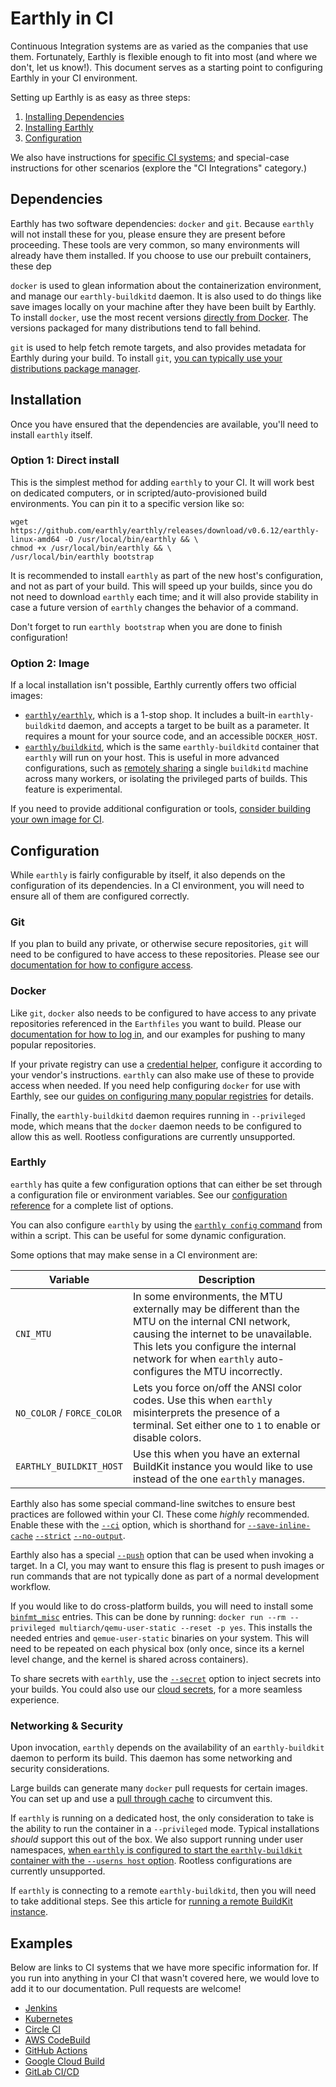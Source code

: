 # Earthly in CI

Continuous Integration systems are as varied as the companies that use them. Fortunately, Earthly is flexible enough to fit into most (and where we don't, let us know!). This document serves as a starting point to configuring Earthly in your CI environment.

Setting up Earthly is as easy as three steps:

 1. [Installing Dependencies](#dependencies)
 2. [Installing Earthly](#installation)
 3. [Configuration](#configuration)

We also have instructions for [specific CI systems](#examples); and special-case instructions for other scenarios (explore the "CI Integrations" category.)

## Dependencies

Earthly has two software dependencies: `docker` and `git`. Because `earthly` will not install these for you, please ensure they are present before proceeding. These tools are very common, so many environments will already have them installed. If you choose to use our prebuilt containers, these dep 

`docker` is used to glean information about the containerization environment, and manage our `earthly-buildkitd` daemon. It is also used to do things like save images locally on your machine after they have been built by Earthly. To install `docker`, use the most recent versions [directly from Docker](https://docs.docker.com/engine/install/#server). The versions packaged for many distributions tend to fall behind.

`git` is used to help fetch remote targets, and also provides metadata for Earthly during your build. To install `git`, [you can typically use your distributions package manager](https://git-scm.com/download/linux).

## Installation

Once you have ensured that the dependencies are available, you'll need to install `earthly` itself.

### Option 1: Direct install

This is the simplest method for adding `earthly` to your CI. It will work best on dedicated computers, or in scripted/auto-provisioned build environments. You can pin it to a specific version like so:

```shell
wget https://github.com/earthly/earthly/releases/download/v0.6.12/earthly-linux-amd64 -O /usr/local/bin/earthly && \
chmod +x /usr/local/bin/earthly && \
/usr/local/bin/earthly bootstrap
```

It is recommended to install `earthly` as part of the new host's configuration, and not as part of your build. This will speed up your builds, since you do not need to download `earthly` each time; and it will also provide stability in case a future version of `earthly` changes the behavior of a command.

Don't forget to run `earthly bootstrap` when you are done to finish configuration!

### Option 2: Image

If a local installation isn't possible, Earthly currently offers two official images:

- [`earthly/earthly`](https://hub.docker.com/r/earthly/earthly), which is a 1-stop shop. It includes a built-in `earthly-buildkitd` daemon, and accepts a target to be built as a parameter. It requires a mount for your source code, and an accessible `DOCKER_HOST`.
- [`earthly/buildkitd`](https://hub.docker.com/r/earthly/buildkitd), which is the same `earthly-buildkitd` container that `earthly` will run on your host. This is useful in more advanced configurations, such as [remotely sharing](./remote-buildkit.md) a single `buildkitd` machine across many workers, or isolating the privileged parts of builds. This feature is experimental.

If you need to provide additional configuration or tools, [consider building your own image for CI](build-an-earthly-ci-image.md).

## Configuration

While `earthly` is fairly configurable by itself, it also depends on the configuration of its dependencies. In a CI environment, you will need to ensure all of them are configured correctly.

### Git

If you plan to build any private, or otherwise secure repositories, `git` will need to be configured to have access to these repositories. Please see our [documentation for how to configure access](../guides/auth.md#git-authentication).

### Docker

Like `git`, `docker` also needs to be configured to have access to any private repositories referenced in the `Earthfiles` you want to build. Please our [documentation for how to log in](../guides/auth.md#docker-authentication), and our examples for pushing to many popular repositories.

If your private registry can use a [credential helper](https://docs.docker.com/engine/reference/commandline/login/#credential-helpers), configure it according to your vendor's instructions. `earthly` can also make use of these to provide access when needed. If you need help configuring `docker` for use with Earthly, see our [guides on configuring many popular registries](https://docs.earthly.dev/docs/guides/configuring-registries) for details.

Finally, the `earthly-buildkitd` daemon requires running in `--privileged` mode, which means that the `docker` daemon needs to be configured to allow this as well. Rootless configurations are currently unsupported.

### Earthly

`earthly` has quite a few configuration options that can either be set through a configuration file or environment variables. See our [configuration reference](../earthly-config/earthly-config.md) for a complete list of options.

You can also configure `earthly` by using the [`earthly config` command](../earthly-command/earthly-command.md#earthly-config) from within a script. This can be useful for some dynamic configuration.

Some options that may make sense in a CI environment are:

|          Variable          |                                                                                                                 Description                                                                                                                      |
|----------------------------|--------------------------------------------------------------------------------------------------------------------------------------------------------------------------------------------------------------------------------------------------|
| `CNI_MTU`                  | In some environments, the MTU externally may be different than the MTU on the internal CNI network, causing the internet to be unavailable. This lets you configure the internal network for when `earthly` auto-configures the MTU incorrectly. |
| `NO_COLOR` / `FORCE_COLOR` | Lets you force on/off the ANSI color codes. Use this when `earthly` misinterprets the presence of a terminal. Set either one to `1` to enable or disable colors.                                                                                 |
| `EARTHLY_BUILDKIT_HOST`    | Use this when you have an external BuildKit instance you would like to use instead of the one `earthly` manages.                                                                                                                                 |

Earthly also has some special command-line switches to ensure best practices are followed within your CI. These come *highly* recommended. Enable these with the [`--ci`](../earthly-command/earthly-command.md#--ci) option, which is shorthand for [`--save-inline-cache`](../earthly-command/earthly-command.md#save-inline-cache) [`--strict`](../earthly-command/earthly-command.md#strict) [`--no-output`](../earthly-command/earthly-command.md#no-output).

Earthly also has a special [`--push`](../earthfile/earthfile.md#push) option that can be used when invoking a target. In a CI, you may want to ensure this flag is present to push images or run commands that are not typically done as part of a normal development workflow.

If you would like to do cross-platform builds, you will need to install some [`binfmt_misc`](https://github.com/multiarch/qemu-user-static) entries. This can be done by running: `docker run --rm --privileged multiarch/qemu-user-static --reset -p yes`. This installs the needed entries and `qemue-user-static` binaries on your system. This will need to be repeated on each physical box (only once, since its a kernel level change, and the kernel is shared across containers).

To share secrets with `earthly`, use the [`--secret`](../earthfile/earthfile.md#secret-less-than-env-var-greater-than-less-than-secret-ref-greater-than) option to inject secrets into your builds. You could also use our [cloud secrets](../guides/cloud-secrets.md), for a more seamless experience.

### Networking & Security

Upon invocation, `earthly` depends on the availability of an `earthly-buildkit` daemon to perform its build. This daemon has some networking and security considerations.

Large builds can generate many `docker` pull requests for certain images. You can set up and use a [pull through cache](pull-through-cache.md) to circumvent this.

If `earthly` is running on a dedicated host, the only consideration to take is the ability to run the container in a `--privileged` mode. Typical installations *should* support this out of the box. We also support running under user namespaces, [when `earthly` is configured to start the `earthly-buildkit` container with the `--userns host` option](../earthly-config/earthly-config.md#buildkit_additional_args). Rootless configurations are currently unsupported.

If `earthly` is connecting to a remote `earthly-buildkitd`, then you will need to take additional steps. See this article for [running a remote BuildKit instance](remote-buildkit.md).

## Examples

Below are links to CI systems that we have more specific information for. If you run into anything in your CI that wasn't covered here, we would love to add it to our documentation. Pull requests are welcome!

 * [Jenkins](guides/jenkins.md)
 * [Kubernetes](guides/kubernetes.md)
 * [Circle CI](guides/circle-integration.md)
 * [AWS CodeBuild](guides/codebuild-integration.md)
 * [GitHub Actions](guides/gh-actions-integration.md)
 * [Google Cloud Build](guides/google-cloud-build.md)
 * [GitLab CI/CD](guides/gitlab-integration.md)
